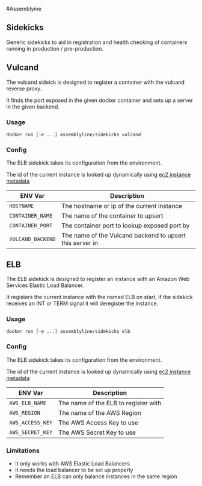 #Assemblyine
## Sidekicks

Generic sidekicks to aid in registration and health checking of containers running in production / pre-production.

## Vulcand

The vulcand sideick is designed to register a container with
the vulcand reverse proxy.

It finds the port exposed in the given docker container and sets up a server in the given backend.

### Usage

`docker run [-e ...] assemblyline/sidekicks vulcand`

### Config

The ELB sidekick takes its configuration from the environment.

The id of the current instance is looked up dynamically using [ec2 instance metadata](http://docs.aws.amazon.com/AWSEC2/latest/UserGuide/ec2-instance-metadata.html)

|ENV Var           | Description                                              |
|------------------|----------------------------------------------------------|
|`HOSTNAME`        | The hostname or ip of the current instance               |
|`CONTAINER_NAME`  | The name of the container to upsert                      |
|`CONTAINER_PORT`  | The container port to lookup exposed port by             |
|`VULCAND_BACKEND` | The name of the Vulcand backend to upsert this server in |


## ELB

The ELB sidekick is designed to register an instance with an Amazon Web Services
Elastic Load Balancer.

It registers the current instance with the named ELB on start, if the sidekick
receives an INT or TERM signal it will deregister the instance.


### Usage

`docker run [-e ...] assemblyline/sidekicks elb`

### Config

The ELB sidekick takes its configuration from the environment.

The id of the current instance is looked up dynamically using [ec2 instance metadata](http://docs.aws.amazon.com/AWSEC2/latest/UserGuide/ec2-instance-metadata.html)

|ENV Var          | Description                          |
|-----------------|--------------------------------------|
|`AWS_ELB_NAME`   | The name of the ELB to register with |
|`AWS_REGION`     | The name of the AWS Region           |
|`AWS_ACCESS_KEY` | The AWS Access Key to use            |
|`AWS_SECRET_KEY` | The AWS Secret Key to use            |

### Limitations

* It only works with AWS Elastic Load Balancers
* It needs the load balancer to be set up properly
* Remember an ELB can only balance instances in the same region
